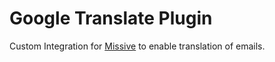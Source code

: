 # Google Translate Plugin

Custom Integration for <a href="https://missiveapp.com">Missive</a> to enable translation of emails.